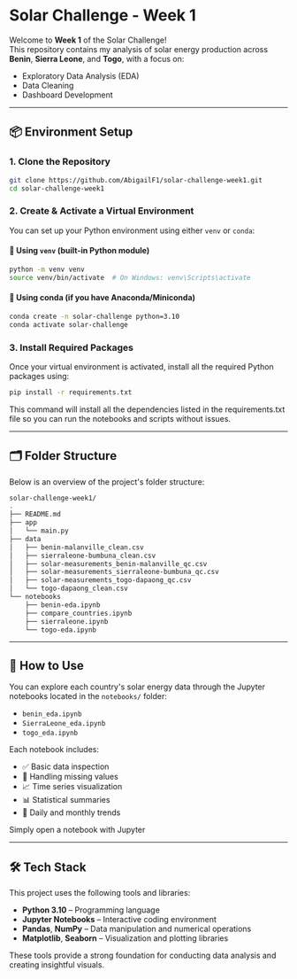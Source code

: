 # Solar Challenge - Week 1

Welcome to **Week 1** of the Solar Challenge!  
This repository contains my analysis of solar energy production across **Benin**, **Sierra Leone**, and **Togo**, with a focus on:

- Exploratory Data Analysis (EDA)
- Data Cleaning
- Dashboard Development

---

## 📦 Environment Setup

### 1. Clone the Repository

```bash
git clone https://github.com/AbigailF1/solar-challenge-week1.git
cd solar-challenge-week1

```

### 2. Create & Activate a Virtual Environment

You can set up your Python environment using either `venv` or `conda`:

#### 🔹 Using `venv` (built-in Python module)

```bash
python -m venv venv
source venv/bin/activate  # On Windows: venv\Scripts\activate
```
#### 🔹 Using conda (if you have Anaconda/Miniconda)

```bash
conda create -n solar-challenge python=3.10
conda activate solar-challenge
```

### 3. Install Required Packages

Once your virtual environment is activated, install all the required Python packages using:

```bash
pip install -r requirements.txt
```

This command will install all the dependencies listed in the requirements.txt file so you can run the notebooks and scripts without issues.

---

## 🗂️ Folder Structure

Below is an overview of the project's folder structure:

```bash
solar-challenge-week1/
.
├── README.md
├── app
│   └── main.py
├── data
│   ├── benin-malanville_clean.csv
│   ├── sierraleone-bumbuna_clean.csv
│   ├── solar-measurements_benin-malanville_qc.csv
│   ├── solar-measurements_sierraleone-bumbuna_qc.csv
│   ├── solar-measurements_togo-dapaong_qc.csv
│   └── togo-dapaong_clean.csv
└── notebooks
    ├── benin-eda.ipynb
    ├── compare_countries.ipynb
    ├── sierraleone.ipynb
    └── togo-eda.ipynb

```

---

## 🚀 How to Use

You can explore each country's solar energy data through the Jupyter notebooks located in the `notebooks/` folder:

- `benin_eda.ipynb`
- `SierraLeone_eda.ipynb`
- `togo_eda.ipynb`

Each notebook includes:

- ✅ Basic data inspection  
- 🧹 Handling missing values  
- 📈 Time series visualization  
- 📊 Statistical summaries  
- 📅 Daily and monthly trends  

Simply open a notebook with Jupyter


---

## 🛠 Tech Stack

This project uses the following tools and libraries:

- **Python 3.10** – Programming language
- **Jupyter Notebooks** – Interactive coding environment
- **Pandas**, **NumPy** – Data manipulation and numerical operations
- **Matplotlib**, **Seaborn** – Visualization and plotting libraries

These tools provide a strong foundation for conducting data analysis and creating insightful visuals.



